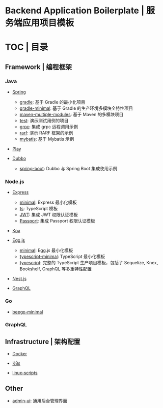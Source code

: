 # Backend Application Boilerplate | 服务端应用项目模板

# TOC | 目录

## Framework | 编程框架

### Java

- [Spring](./java/spring)

  - [gradle](./java/spring/gradle): 基于 Gradle 的最小化项目
  - [gradle-minimal](./java/spring/gradle-minimal): 基于 Gradle 的生产环境多模块全特性项目
  - [maven-multiple-modules](./java/spring/maven): 基于 Maven 的多模块项目
  - [test](./java/spring/gradle): 演示测试用例的项目
  - [grpc](./java/spring/grpc): 集成 grpc 远程调用示例
  - [rarf](./java/spring/rarf): 演示 RARF 框架的示例
  - [mybatis](./java/spring/mybatis): 基于 Mybatis 示例

- [Play](./java/spring)

- [Dubbo](./java/dubbo)
  - [spring-boot](./java/spring-boot): Dubbo 与 Spring Boot 集成使用示例

### Node.js

- [Express](./node/express)

  - [minimal](./node/express/minimal): Express 最小化模板
  - [ts](./node/express/ts): TypeScript 模板
  - [JWT](./node/express/jwt): 集成 JWT 权限认证模板
  - [Passport](./node/express/passport): 集成 Passport 权限认证模板

- [Koa](./node/koa)

- [Egg.js](./node/egg)

  - [minimal](./node/egg/minimal): Egg.js 最小化模板
  - [typescript-minimal](./node/egg/ts-minimal): TypeScript 最小化模板
  - [typescript](./node/egg/ts-minimal): 完整的 TypeScript 生产项目模板，包括了 Sequelize, Knex, Bookshelf, GraphQL 等多重特性配置

- [Nest.js](./node/nest)

- [GraphQL](./node/graphql)

### Go

- [beego-minimal](./go/beego-minimal)

### GraphQL

## Infrastructure | 架构配置

- [Docker]()

- [K8s]()

- [linux-scripts]()

## Other

- [admin-ui](./admin-ui): 通用后台管理界面
